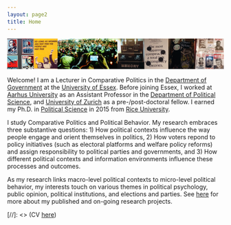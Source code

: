 ```yaml
---
layout: page2
title: Home
---
```

![alt text](./files/webImageCollage2.png)

Welcome! I am a Lecturer in Comparative Politics in the [Department of Government](https://www.essex.ac.uk/departments/government) at the [University of Essex](https://www.essex.ac.uk/). Before joining Essex, I worked at [Aarhus University](http://www.au.dk/en/) as an Assistant Professor in the [Department of Political Science](http://ps.au.dk/en/), and [University of Zurich](http://www.ipz.uzh.ch/en.html) as a pre-/post-doctoral fellow. I earned my Ph.D. in [Political Science](http://politicalscience.rice.edu) in 2015 from [Rice University](https://www.rice.edu/). 

I study Comparative Politics and Political Behavior. My research embraces three substantive questions: 1) How political contexts influence the way people engage and orient themselves in politics, 2) How voters repond to policy initiatives (such as electoral platforms and welfare policy reforms) and assign responsibility to political parties and governments, and 3) How different political contexts and information environments influence these processes and outcomes. 

As my research links macro-level political contexts to micro-level political behavior, my interests touch on various themes in political psychology, public opinion, political institutions, and elections and parties. See [here](menu/research.html) for more about my published and on-going research projects.



[//]: <> (CV [here](files/cvLee.pdf))
